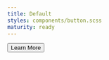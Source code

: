 ```yaml
---
title: Default
styles: components/button.scss
maturity: ready
---
```

<button class="button">Learn More</button>
